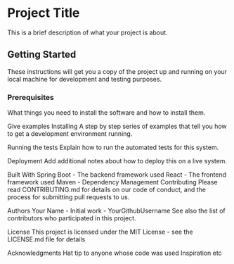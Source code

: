 # Project Title

This is a brief description of what your project is about.

## Getting Started

These instructions will get you a copy of the project up and running on your local machine for development and testing purposes.

### Prerequisites

What things you need to install the software and how to install them.

Give examples
Installing
A step by step series of examples that tell you how to get a development environment running.

Running the tests
Explain how to run the automated tests for this system.

Deployment
Add additional notes about how to deploy this on a live system.

Built With
Spring Boot - The backend framework used
React - The frontend framework used
Maven - Dependency Management
Contributing
Please read CONTRIBUTING.md for details on our code of conduct, and the process for submitting pull requests to us.

Authors
Your Name - Initial work - YourGithubUsername
See also the list of contributors who participated in this project.

License
This project is licensed under the MIT License - see the LICENSE.md file for details

Acknowledgments
Hat tip to anyone whose code was used
Inspiration
etc
